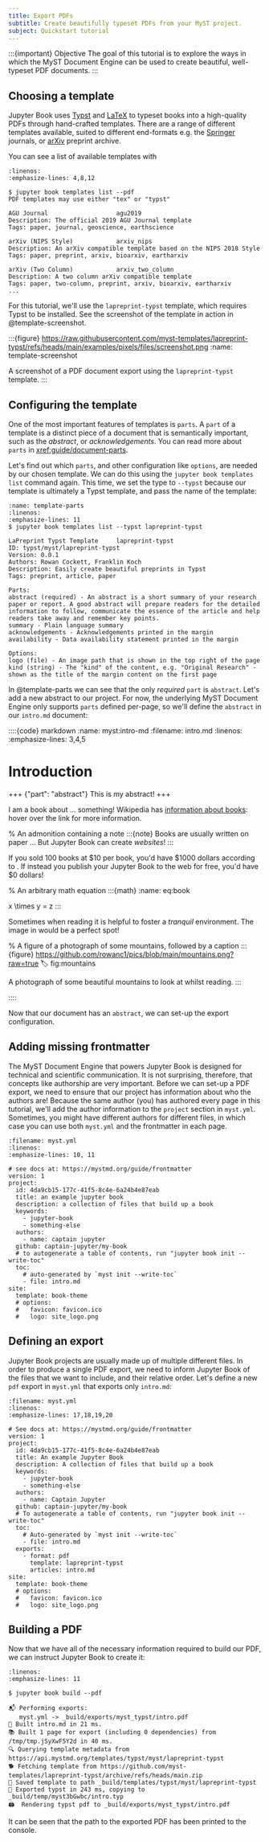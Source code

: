 ```yaml
---
title: Export PDFs
subtitle: Create beautifully typeset PDFs from your MyST project.
subject: Quickstart tutorial
---
```


:::{important} Objective
The goal of this tutorial is to explore the ways in which the MyST Document Engine can be used to create beautiful, well-typeset PDF documents.
:::

## Choosing a template

Jupyter Book uses [Typst](https://typst.app) and [LaTeX](https://www.latex-project.org/) to typeset books into a high-quality PDFs through hand-crafted templates. There are a range of different templates available, suited to different end-formats e.g. the [Springer](https://link.springer.com/journals) journals, or [arXiv](https://arxiv.org/) preprint archive.

You can see a list of available templates with

```{code} shell
:linenos:
:emphasize-lines: 4,8,12

$ jupyter book templates list --pdf
PDF templates may use either "tex" or "typst"

AGU Journal                   agu2019
Description: The official 2019 AGU Journal template
Tags: paper, journal, geoscience, earthscience

arXiv (NIPS Style)            arxiv_nips
Description: An arXiv compatible template based on the NIPS 2018 Style
Tags: paper, preprint, arxiv, bioarxiv, eartharxiv

arXiv (Two Column)            arxiv_two_column
Description: A two column arXiv compatible template
Tags: paper, two-column, preprint, arxiv, bioarxiv, eartharxiv
...
```

For this tutorial, we'll use the `lapreprint-typst` template, which requires Typst to be installed. See the screenshot of the template in action in @template-screenshot.

:::{figure} https://raw.githubusercontent.com/myst-templates/lapreprint-typst/refs/heads/main/examples/pixels/files/screenshot.png
:name: template-screenshot

A screenshot of a PDF document export using the `lapreprint-typst` template.
:::

## Configuring the template

One of the most important features of templates is `parts`. A `part` of a template is a distinct piece of a document that is semantically important, such as the _abstract_, or _acknowledgements_. You can read more about `parts` in <xref:guide/document-parts>.

Let's find out which `parts`, and other configuration like `options`, are needed by our chosen template. We can do this using the `jupyter book templates list` command again. This time, we set the type to `--typst` because our template is ultimately a Typst template, and pass the name of the template:

```{code} shell
:name: template-parts
:linenos:
:emphasize-lines: 11
$ jupyter book templates list --typst lapreprint-typst

LaPreprint Typst Template     lapreprint-typst
ID: typst/myst/lapreprint-typst
Version: 0.0.1
Authors: Rowan Cockett, Franklin Koch
Description: Easily create beautiful preprints in Typst
Tags: preprint, article, paper

Parts:
abstract (required) - An abstract is a short summary of your research paper or report. A good abstract will prepare readers for the detailed information to follow, communicate the essence of the article and help readers take away and remember key points.
summary - Plain language summary
acknowledgements - Acknowledgements printed in the margin
availability - Data availability statement printed in the margin

Options:
logo (file) - An image path that is shown in the top right of the page
kind (string) - The "kind" of the content, e.g. "Original Research" - shown as the title of the margin content on the first page
```

In @template-parts we can see that the only _required_ `part` is `abstract`. Let's add a new abstract to our project. For now, the underlying MyST Document Engine only supports `parts` defined per-page, so we'll define the `abstract` in our `intro.md` document:

::::{code} markdown
:name: myst:intro-md
:filename: intro.md
:linenos:
:emphasize-lines: 3,4,5

# Introduction

+++ {"part": "abstract"}
This is my abstract!
+++

I am a book about ... something! Wikipedia has [information about books](wiki:book): hover over the link for more information.

% An admonition containing a note
:::{note}
Books are usually written on paper ... But Jupyter Book can create _websites_!
:::

If you sold 100 books at \$10 per book, you'd have \$1000 dollars according to [](#eq:book). If instead you publish your Jupyter Book to the web for free, you'd have \$0 dollars!

% An arbitrary math equation
:::{math}
:name: eq:book

x \times y = z
:::

Sometimes when reading it is helpful to foster a _tranquil_ environment. The image in [](#fig:mountains) would be a perfect spot!

% A figure of a photograph of some mountains, followed by a caption
:::{figure} https://github.com/rowanc1/pics/blob/main/mountains.png?raw=true
:label: fig:mountains

A photograph of some beautiful mountains to look at whilst reading.
:::

::::

Now that our document has an `abstract`, we can set-up the export configuration.

## Adding missing frontmatter

The MyST Document Engine that powers Jupyter Book is designed for technical and scientific communication. It is not surprising, therefore, that concepts like authorship are very important. Before we can set-up a PDF export, we need to ensure that our project has information about who the authors are! Because the same author (you) has authored every page in this tutorial, we'll add the author information to the `project` section in `myst.yml`. Sometimes, you might have different authors for different files, in which case you can use both `myst.yml` and the frontmatter in each page.

```{code} yaml
:filename: myst.yml
:linenos:
:emphasize-lines: 10, 11

# see docs at: https://mystmd.org/guide/frontmatter
version: 1
project:
  id: 4da9cb15-177c-41f5-8c4e-6a24b4e87eab
  title: an example jupyter book
  description: a collection of files that build up a book
  keywords:
    - jupyter-book
    - something-else
  authors:
    - name: captain jupyter
  github: captain-jupyter/my-book
  # to autogenerate a table of contents, run "jupyter book init --write-toc"
  toc:
    # auto-generated by `myst init --write-toc`
    - file: intro.md
site:
  template: book-theme
  # options:
  #   favicon: favicon.ico
  #   logo: site_logo.png
```

## Defining an export

Jupyter Book projects are usually made up of multiple different files. In order to produce a single PDF export, we need to inform Jupyter Book of the files that we want to include, and their relative order. Let's define a new `pdf` export in `myst.yml` that exports only `intro.md`:

```{code} yaml
:filename: myst.yml
:linenos:
:emphasize-lines: 17,18,19,20

# See docs at: https://mystmd.org/guide/frontmatter
version: 1
project:
  id: 4da9cb15-177c-41f5-8c4e-6a24b4e87eab
  title: An example Jupyter Book
  description: A collection of files that build up a book
  keywords:
    - jupyter-book
    - something-else
  authors:
    - name: Captain Jupyter
  github: captain-jupyter/my-book
  # To autogenerate a table of contents, run "jupyter book init --write-toc"
  toc:
    # Auto-generated by `myst init --write-toc`
    - file: intro.md
  exports:
    - format: pdf
      template: lapreprint-typst
      articles: intro.md
site:
  template: book-theme
  # options:
  #   favicon: favicon.ico
  #   logo: site_logo.png
```

## Building a PDF

Now that we have all of the necessary information required to build our PDF, we can instruct Jupyter Book to create it:

```{code} shell
:linenos:
:emphasize-lines: 11

$ jupyter book build --pdf

📬 Performing exports:
   myst.yml -> _build/exports/myst_typst/intro.pdf
📖 Built intro.md in 21 ms.
📚 Built 1 page for export (including 0 dependencies) from /tmp/tmp.jSyXwF5Y2d in 40 ms.
🔍 Querying template metadata from https://api.mystmd.org/templates/typst/myst/lapreprint-typst
🐕 Fetching template from https://github.com/myst-templates/lapreprint-typst/archive/refs/heads/main.zip
💾 Saved template to path _build/templates/typst/myst/lapreprint-typst
📑 Exported typst in 243 ms, copying to _build/temp/myst3bGwbc/intro.typ
🖨  Rendering typst pdf to _build/exports/myst_typst/intro.pdf
```

It can be seen that the path to the exported PDF has been printed to the console.
